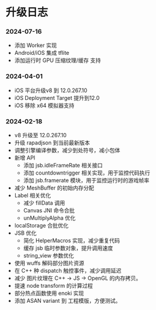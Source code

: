 # 升级日志

### 2024-07-16

- 添加 Worker 实现
- Android/iOS 集成 tflite
- 添加运行时 GPU 压缩纹理/缓存 支持

### 2024-04-01

- iOS 平台升级v8 到 12.0.267.10
- iOS Deployment Target 提升到12.0
- iOS 移除 x64 模拟器支持

### 2024-02-18

- v8 升级至 12.0.267.10
- 升级 rapadjson 到当前最新版本
- 调整引擎编译参数，减少到处符号，减小包体
- 新增 API
  - 添加 jsb.idleFrameRate 相关接口
  - 添加 countdowntrigger 相关实现，用于监控代码执行
  - 添加 jsb.framerate 模块，用于监控运行时的游戏帧率
- 减少 MeshBuffer 的初始内存分配
- Label 相关优化
  - 减少 fillData 调用
  - Canvas JNI 命令合批
  - unMultiplyAlpha 优化
- localStorage 合批优化
- JSB 优化
  - 简化 HelperMacros 实现，减少重复代码
  - 缓存 jsb 临时参数对象，提升调用速度
  - string_view 参数优化
- 使用 wuffs 解码部分图片资源
- 在 C++ 种 dispatch 触控事件，减少调用延迟
- 减少 图片纹理在 C++ -> JS -> OpenGL 的内存拷贝。
- 提速 node transform 的计算过程
- 部分热点函数使用 enoki 实现
- 添加 ASAN variant 到 工程模版，方便测试。
